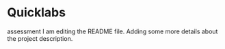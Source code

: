 # Quicklabs
assessment
I am editing the README file. Adding some more details about the project description.
